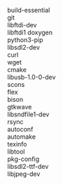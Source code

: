 build-essential \
git \
libftdi-dev \
libftdi1 doxygen \
python3-pip \
libsdl2-dev \
curl \
wget \
cmake \
libusb-1.0-0-dev \
scons \
flex \
bison \
gtkwave \
libsndfile1-dev \
rsync \
autoconf \
automake \
texinfo \
libtool \
pkg-config \
libsdl2-ttf-dev \
libjpeg-dev
